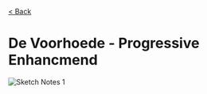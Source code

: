 [< Back](../README.md)

# De Voorhoede - Progressive Enhancmend

![Sketch Notes 1](https://i.imgur.com/4csV5Dh.jpg)